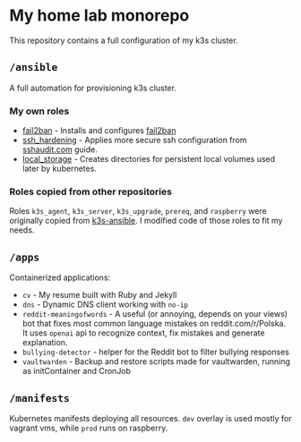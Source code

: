 # My home lab monorepo

This repository contains a full configuration of my k3s cluster.

## `/ansible`

A full automation for provisioning k3s cluster.

### My own roles

* [fail2ban](ansible/playbooks/roles/fail2ban) - Installs and configures
  [fail2ban](https://github.com/fail2ban/fail2ban)
* [ssh_hardening](ansible/playbooks/roles/ssh_hardening) -
  Applies more secure ssh configuration from
  [sshaudit.com](https://www.sshaudit.com/hardening_guides.html#debian_12) guide.
* [local_storage](ansible/playbooks/roles/local_storage) - Creates directories
  for persistent local volumes used later by kubernetes.

### Roles copied from other repositories

Roles `k3s_agent`, `k3s_server`, `k3s_upgrade`, `prereq`, and `raspberry`
were originally copied from [k3s-ansible](https://github.com/k3s-io/k3s-ansible).
I modified code of those roles to fit my needs.

## `/apps`

Containerized applications:

* `cv` - My resume built with Ruby and Jekyll
* `dns` - Dynamic DNS client working with `no-ip`
* `reddit-meaningofwords` - A useful (or annoying, depends on your views)
  bot that fixes most common language mistakes on reddit.com/r/Polska.
  It uses `openai` api to recognize context, fix mistakes and generate explanation.
* `bullying-detector` - helper for the Reddit bot to filter bullying responses
* `vaultwarden` - Backup and restore scripts made for vaultwarden,
  running as initContainer and CronJob

## `/manifests`

Kubernetes manifests deploying all resources.
`dev` overlay is used mostly for vagrant vms, while `prod` runs
on raspberry.
